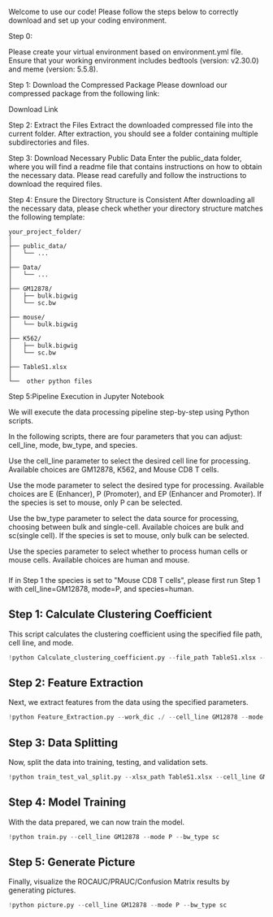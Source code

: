 Welcome to use our code! Please follow the steps below to correctly download and set up your coding environment.

Step 0:

Please create your virtual environment based on environment.yml file.
Ensure that your working environment includes bedtools (version: v2.30.0) and meme (version: 5.5.8).

Step 1: Download the Compressed Package
Please download our compressed package from the following link:

Download Link

Step 2: Extract the Files
Extract the downloaded compressed file into the current folder. After extraction, you should see a folder containing multiple subdirectories and files.

Step 3: Download Necessary Public Data
Enter the public_data folder, where you will find a readme file that contains instructions on how to obtain the necessary data. Please read carefully and follow the instructions to download the required files.

Step 4: Ensure the Directory Structure is Consistent
After downloading all the necessary data, please check whether your directory structure matches the following template:
```
your_project_folder/
│
├── public_data/
│   └── ...
│   
├── Data/
│   └── ...
│
├── GM12878/
│   ├── bulk.bigwig
│   └── sc.bw
│
├── mouse/
│   └── bulk.bigwig
│
├── K562/
│   ├── bulk.bigwig
│   └── sc.bw
│
├── TableS1.xlsx
│
└──  other python files
```
Step 5:Pipeline Execution in Jupyter Notebook

We will execute the data processing pipeline step-by-step using Python scripts.

In the following scripts, there are four parameters that you can adjust: cell_line, mode, bw_type, and species.

Use the cell_line parameter to select the desired cell line for processing. 
Available choices are GM12878, K562, and Mouse CD8 T cells.

Use the mode parameter to select the desired type for processing. 
Available choices are E (Enhancer), P (Promoter), and EP (Enhancer and Promoter). If the species is set to mouse, only P can be selected.

Use the bw_type parameter to select the data source for processing, choosing between bulk and single-cell.
Available choices are bulk and sc(single cell). If the species is set to mouse, only bulk can be selected.

Use the species parameter to select whether to process human cells or mouse cells.
Available choices are human and mouse.

###
If in Step 1 the species is set to "Mouse CD8 T cells", please first run Step 1 with cell_line=GM12878, mode=P, and species=human.
###

## Step 1: Calculate Clustering Coefficient
This script calculates the clustering coefficient using the specified file path, cell line, and mode.

```python script example
!python Calculate_clustering_coefficient.py --file_path TableS1.xlsx --cell_line GM12878 --mode P --species human
```

## Step 2: Feature Extraction
Next, we extract features from the data using the specified parameters.

```python script example
!python Feature_Extraction.py --work_dic ./ --cell_line GM12878 --mode P --bw_type sc --file_path ./TableS1.xlsx --species human
```

## Step 3: Data Splitting
Now, split the data into training, testing, and validation sets.

```python script example
!python train_test_val_split.py --xlsx_path TableS1.xlsx --cell_line GM12878 --mode P --bw_type sc
```

## Step 4: Model Training
With the data prepared, we can now train the model.

```python script example
!python train.py --cell_line GM12878 --mode P --bw_type sc
```

## Step 5: Generate Picture
Finally, visualize the ROCAUC/PRAUC/Confusion Matrix results by generating pictures.

```python script example
!python picture.py --cell_line GM12878 --mode P --bw_type sc
```




